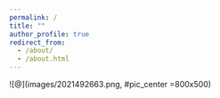 ```yaml
---
permalink: /
title: ""
author_profile: true
redirect_from: 
  - /about/
  - /about.html
---
```

![@](images/2021492663.png, #pic_center =800x500)


